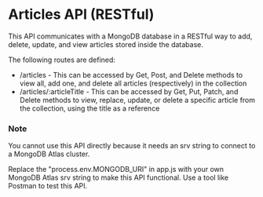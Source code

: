 # Articles API (RESTful)
This API communicates with a MongoDB database in a RESTful way to add, delete, update, and view articles stored inside the database.

The following routes are defined:

* /articles - This can be accessed by Get, Post, and Delete methods to view all, add one, and delete all articles (respectively) in the collection
* /articles/:articleTitle - This can be accessed by Get, Put, Patch, and Delete methods to view, replace, update, or delete a specific article from the collection, using the title as a reference

### Note
You cannot use this API directly because it needs an srv string to connect to a MongoDB Atlas cluster.

Replace the "process.env.MONGODB_URI" in app.js with your own MongoDB Atlas srv string to make this API functional. Use a tool like Postman to test this API.
